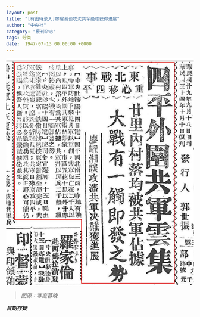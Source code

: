 ```yaml
---
layout: post
title: "[有图待录入]廖耀湘谈攻沈共军绝难获得进展"
author: "中央社"
category: "报刊杂志"
tags: 分类
date:  1947-07-13 00:00:00 +0000
---
```


![廖耀湘谈攻沈共军绝难获得进展（中央社）](../assets/images/newspapers/廖耀湘谈攻沈共军绝难获得进展（中央社）.png)

> *图源：寒庭暮晚*

***日期存疑***

